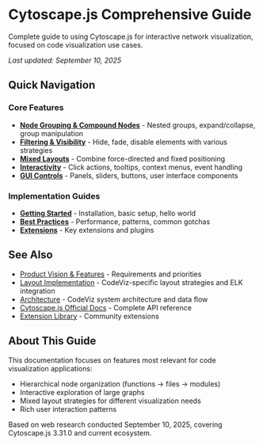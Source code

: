 # Cytoscape.js Comprehensive Guide

Complete guide to using Cytoscape.js for interactive network visualization, focused on code visualization use cases.

*Last updated: September 10, 2025*

## Quick Navigation

### Core Features
- **[Node Grouping & Compound Nodes](NODE_GROUPING.md)** - Nested groups, expand/collapse, group manipulation
- **[Filtering & Visibility](FILTERING.md)** - Hide, fade, disable elements with various strategies  
- **[Mixed Layouts](LAYOUTS.md)** - Combine force-directed and fixed positioning
- **[Interactivity](INTERACTIVITY.md)** - Click actions, tooltips, context menus, event handling
- **[GUI Controls](GUI_CONTROLS.md)** - Panels, sliders, buttons, user interface components

### Implementation Guides
- **[Getting Started](GETTING_STARTED.md)** - Installation, basic setup, hello world
- **[Best Practices](BEST_PRACTICES.md)** - Performance, patterns, common gotchas
- **[Extensions](EXTENSIONS.md)** - Key extensions and plugins

## See Also

- [Product Vision & Features](../PRODUCT_VISION_FEATURES.md) - Requirements and priorities  
- [Layout Implementation](../LAYOUT.md) - CodeViz-specific layout strategies and ELK integration
- [Architecture](../ARCHITECTURE.md) - CodeViz system architecture and data flow
- [Cytoscape.js Official Docs](https://js.cytoscape.org/) - Complete API reference
- [Extension Library](https://js.cytoscape.org/#extensions) - Community extensions

## About This Guide

This documentation focuses on features most relevant for code visualization applications:
- Hierarchical node organization (functions → files → modules)  
- Interactive exploration of large graphs
- Mixed layout strategies for different visualization needs
- Rich user interaction patterns

Based on web research conducted September 10, 2025, covering Cytoscape.js 3.31.0 and current ecosystem.